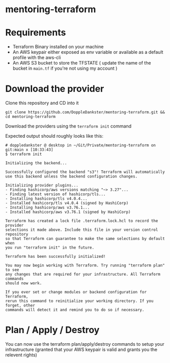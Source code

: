 # mentoring-terraform

# Requirements

- Terraform Binary installed on your machine
- An AWS keypair either exposed as env variable or available as a default profile with the aws-cli
- An AWS S3 bucket to store the TFSTATE ( update the name of the bucket in `main.tf` if you're not using my account )

# Download the provider

Clone this repository and CD into it

`git clone https://github.com/DoppleDankster/mentoring-terraform.git && cd mentoring-terraform`

Download the providers using the `terraform init` command

Expected output should roughly looks like this:

```
# doppledankster @ desktop in ~/Git/Private/mentoring-terraform on git:main x [10:33:43]
$ terraform init

Initializing the backend...

Successfully configured the backend "s3"! Terraform will automatically
use this backend unless the backend configuration changes.

Initializing provider plugins...
- Finding hashicorp/aws versions matching "~> 3.27"...
- Finding latest version of hashicorp/tls...
- Installing hashicorp/tls v4.0.4...
- Installed hashicorp/tls v4.0.4 (signed by HashiCorp)
- Installing hashicorp/aws v3.76.1...
- Installed hashicorp/aws v3.76.1 (signed by HashiCorp)

Terraform has created a lock file .terraform.lock.hcl to record the provider
selections it made above. Include this file in your version control repository
so that Terraform can guarantee to make the same selections by default when
you run "terraform init" in the future.

Terraform has been successfully initialized!

You may now begin working with Terraform. Try running "terraform plan" to see
any changes that are required for your infrastructure. All Terraform commands
should now work.

If you ever set or change modules or backend configuration for Terraform,
rerun this command to reinitialize your working directory. If you forget, other
commands will detect it and remind you to do so if necessary.
```

# Plan / Apply / Destroy

You can now use the terraform plan/apply/destroy commands to setup your infrastructure (granted that your AWS keypair is valid and grants you the relevent rights)
